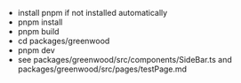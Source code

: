 * install pnpm if not installed automatically
* pnpm install
* pnpm build
* cd packages/greenwood
* pnpm dev
* see packages/greenwood/src/components/SideBar.ts and packages/greenwood/src/pages/testPage.md
